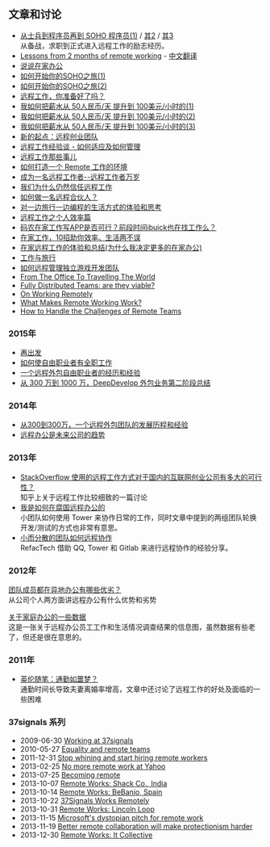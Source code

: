 ## 文章和讨论

- [从士兵到程序员再到 SOHO 程序员(1)](http://blog.huhao.name/2013/09/14/become-a-freelancer/)
  / [其2](http://blog.huhao.name/2013/12/13/become-a-freelancer-2/)
  / [其3](http://blog.huhao.name/2014/03/01/become-a-freelancer-3/)  
从备战，求职到正式进入远程工作的励志经历。
- [Lessons from 2 months of remote working](http://iamnotaprogrammer.com/Remote-teams.html) - [中文翻译](http://blog.jobbole.com/52133/)
- [说说在家办公](http://sofish.de/2302)
- [如何开始你的SOHO之旅(1)](http://terrytai.com/how-to-begin-soho-1/)
- [如何开始你的SOHO之旅(2)](http://terrytai.com/how-to-begin-soho-2/)
- [远程工作，你准备好了吗？](http://www.csdn.net/article/2013-12-19/2817858)
- [我如何把薪水从 50人民币/天 提升到 100美元/小时的(1)](http://terrytai.com/salary-from-50rmb-to-100usd)
- [我如何把薪水从 50人民币/天 提升到 100美元/小时的(2)](http://terrytai.com/salary-from-50rmb-to-100usd-2/)
- [我如何把薪水从 50人民币/天 提升到 100美元/小时的(3)](http://terrytai.com/salary-from-50rmb-to100usd-3/)
- [新的起点：远程创业团队](http://yangzhuoyu.com/first-month-in-pragmatic-ly/)
- [远程工作经验谈 - 如何适应及如何管理](http://yedingding.com/2013/07/24/remote-team-the-things-you-should-know.html)
- [远程工作那些事儿](http://wangyaodi.com/2013/07/20/remote-working.html)
- [如何打造一个 Remote 工作的环境](http://smalltalk.xdite.net/posts/73953-how-to-create-a-remote-environment)
- [成为一名远程工作者--远程工作者万岁](http://blogs.msdn.com/b/scott_hanselman/archive/2013/02/28/10398083.aspx)
- [我们为什么仍然信任远程工作](http://www.oschina.net/translate/why-we-still-believe-in-working-remotely)
- [如何做一名远程合伙人？](http://www.36kr.com/p/205768.html)
- [对一边旅行一边编程的生活方式的体验和思考](http://www.aqee.net/how-i-thought-i-wanted-to-become-a-digital-nomad/)
- [远程工作之个人效率篇](http://beenhero.com/improve-remote-work-productivity/)
- [码农在家工作写APP是否可行？前段时间ibuick也在找工作么？](http://tiny4cocoa.com/thread/show/1091/)
- [在家工作，10招助你效率、生活两不误](http://www.36kr.com/p/209230.html)
- [在家远程工作的体验和总结(为什么我决定更多的在家办公)](http://www.aqee.net/why-i-decided-to-spend-more-time-working-from-home/)
- [工作与旅行](http://ruby-china.org/topics/16944)
- [如何远程管理独立游戏开发团队](http://www.cocoachina.com/gamedev/2013/1211/7516.html)
- [From The Office To Travelling The World](http://metacircus.com/writings/2011/09/19/from-the-office-to-travelling-the-world.html)
- [Fully Distributed Teams: are they viable?](http://www.pixelmonkey.org/2012/05/14/distributed-teams)
- [On Working Remotely](http://www.codinghorror.com/blog/2010/05/on-working-remotely.html) 
- [What Makes Remote Working Work?](https://netguru.co/blog/posts/what-makes-remote-working-work)
- [How to Handle the Challenges of Remote Teams](http://www.tlnt.com/2014/05/09/how-to-handle-the-challenges-of-handling-remote-teams/)

### 2015年

- [再出发](http://yizaoyiwan.com/discussion/481/)
- [如何使自由职业者有全职工作](http://blog.techbay.club/post/ru-he-shi-zi-you-zhi-ye-zhe-you-quan-zhi-gong-zuo)
- [一个远程外包自由职业者的经历和经验](http://yizaoyiwan.com/discussion/474/)
- [从 300 万到 1000 万，DeepDevelop 外包业务第二阶段总结](http://yizaoyiwan.com/discussion/460/)

### 2014年

- [从300到300万，一个远程外包团队的发展历程和经验](http://yizaoyiwan.com/discussion/79/)
- [远程办公是未来公司的趋势](http://yafeilee.me/blogs/534bfc636c69346dd5200000)

### 2013年

- [StackOverflow 使用的远程工作方式对于国内的互联网创业公司有多大的可行性？](http://www.zhihu.com/question/20759108)  
  知乎上关于远程工作比较细致的一篇讨论
- [我是如何在腐国远程办公的](http://blog.mycolorway.com/2013/06/30/work-in-uk/)  
  小团队如何使用 Tower 来协作日常的工作，同时文章中提到的两组团队轮换开发/测试的方式也非常有意思。
- [小而分散的团队如何远程协作](http://www.geekpark.net/topics/179496)  
  RefacTech 借助 QQ, Tower 和 Gitlab 来进行远程协作的经验分享。

### 2012年

[团队成员都在异地办公有哪些优劣？](http://www.zhihu.com/question/20011303/answer/18049612)  
从公司个人两方面讲远程办公有什么优势和劣势

[关于家庭办公的一些数据](http://www.ifanr.com/134017)  
这是一张关于远程办公员工工作和生活情况调查结果的信息图，虽然数据有些老了，但还是很在意思的。

### 2011年

- [英伦随笔：通勤如噩梦？](http://www.bbc.co.uk/ukchina/simp/uk_life/on_britain/110615_suping_big_city_traffic.shtml)  
  通勤时间长导致夫妻离婚率增高，文章中还讨论了远程工作的好处及面临的一些困难

### 37signals 系列

* 2009-06-30 [Working at 37signals](http://37signals.com/svn/posts/1785-working-at-37signals)
* 2010-05-27 [Equality and remote teams](http://37signals.com/svn/posts/2360-equality-and-remote-teams)
* 2011-12-31 [Stop whining and start hiring remote workers](http://37signals.com/svn/posts/3064-stop-whining-and-start-hiring-remote-workers)
* 2013-02-25 [No more remote work at Yahoo](http://37signals.com/svn/posts/3453-no-more-remote-work-at-yahoo)
* 2013-07-25 [Becoming remote](http://37signals.com/svn/posts/3590-becoming-remote)
* 2013-10-07 [Remote Works: Shack Co., India](http://37signals.com/svn/posts/3649-remote-works-shack-co-india)
* 2013-10-14 [Remote Works: BeBanjo, Spain](http://37signals.com/svn/posts/3651-remote-works-bebanjo-spain)
* 2013-10-22 [37Signals Works Remotely](http://37signals.com/svn/posts/3657-37signals-works-remotely)
* 2013-10-31 [Remote Works: Lincoln Loop](http://37signals.com/svn/posts/3652-remote-works-lincoln-loop)
* 2013-11-15 [Microsoft's dystopian pitch for remote work](http://37signals.com/svn/posts/3683-microsofts-dystopian-pitch-for-remote-work)
* 2013-11-19 [Better remote collaboration will make protectionism harder](http://37signals.com/svn/posts/3330-better-remote-collaboration-will-make-protectionism-harder)
* 2013-12-30 [Remote Works: It Collective](http://37signals.com/svn/posts/3656-remote-works-it-collective)
